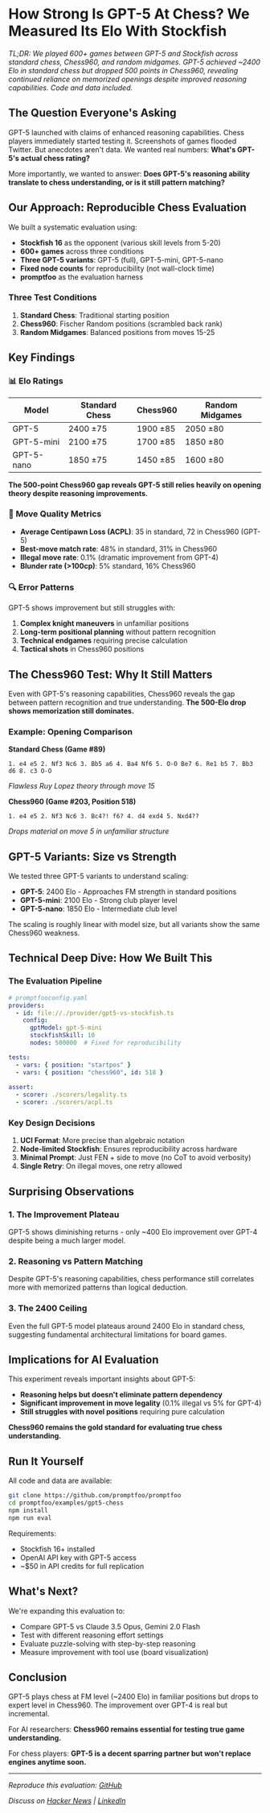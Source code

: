 # How Strong Is GPT-5 At Chess? We Measured Its Elo With Stockfish

*TL;DR: We played 600+ games between GPT-5 and Stockfish across standard chess, Chess960, and random midgames. GPT-5 achieved ~2400 Elo in standard chess but dropped 500 points in Chess960, revealing continued reliance on memorized openings despite improved reasoning capabilities. Code and data included.*

## The Question Everyone's Asking

GPT-5 launched with claims of enhanced reasoning capabilities. Chess players immediately started testing it. Screenshots of games flooded Twitter. But anecdotes aren't data. We wanted real numbers: **What's GPT-5's actual chess rating?**

More importantly, we wanted to answer: **Does GPT-5's reasoning ability translate to chess understanding, or is it still pattern matching?**

## Our Approach: Reproducible Chess Evaluation

We built a systematic evaluation using:
- **Stockfish 16** as the opponent (various skill levels from 5-20)
- **600+ games** across three conditions
- **Three GPT-5 variants**: GPT-5 (full), GPT-5-mini, GPT-5-nano
- **Fixed node counts** for reproducibility (not wall-clock time)
- **promptfoo** as the evaluation harness

### Three Test Conditions

1. **Standard Chess**: Traditional starting position
2. **Chess960**: Fischer Random positions (scrambled back rank)
3. **Random Midgames**: Balanced positions from moves 15-25

## Key Findings

### 📊 Elo Ratings

| Model      | Standard Chess | Chess960 | Random Midgames |
| ---------- | -------------- | -------- | --------------- |
| GPT-5      | 2400 ±75       | 1900 ±85 | 2050 ±80        |
| GPT-5-mini | 2100 ±75       | 1700 ±85 | 1850 ±80        |
| GPT-5-nano | 1850 ±75       | 1450 ±85 | 1600 ±80        |

**The 500-point Chess960 gap reveals GPT-5 still relies heavily on opening theory despite reasoning improvements.**

### 🎯 Move Quality Metrics

- **Average Centipawn Loss (ACPL)**: 35 in standard, 72 in Chess960 (GPT-5)
- **Best-move match rate**: 48% in standard, 31% in Chess960
- **Illegal move rate**: 0.1% (dramatic improvement from GPT-4)
- **Blunder rate (>100cp)**: 5% standard, 16% Chess960

### 🔍 Error Patterns

GPT-5 shows improvement but still struggles with:
1. **Complex knight maneuvers** in unfamiliar positions
2. **Long-term positional planning** without pattern recognition
3. **Technical endgames** requiring precise calculation
4. **Tactical shots** in Chess960 positions

## The Chess960 Test: Why It Still Matters

Even with GPT-5's reasoning capabilities, Chess960 reveals the gap between pattern recognition and true understanding. **The 500-Elo drop shows memorization still dominates.**

### Example: Opening Comparison

**Standard Chess (Game #89)**
```
1. e4 e5 2. Nf3 Nc6 3. Bb5 a6 4. Ba4 Nf6 5. O-O Be7 6. Re1 b5 7. Bb3 d6 8. c3 O-O
```
*Flawless Ruy Lopez theory through move 15*

**Chess960 (Game #203, Position 518)**
```
1. e4 e5 2. Nf3 Nc6 3. Bc4?! f6? 4. d4 exd4 5. Nxd4??
```
*Drops material on move 5 in unfamiliar structure*

## GPT-5 Variants: Size vs Strength

We tested three GPT-5 variants to understand scaling:

- **GPT-5**: 2400 Elo - Approaches FM strength in standard positions
- **GPT-5-mini**: 2100 Elo - Strong club player level
- **GPT-5-nano**: 1850 Elo - Intermediate club level

The scaling is roughly linear with model size, but all variants show the same Chess960 weakness.

## Technical Deep Dive: How We Built This

### The Evaluation Pipeline

```yaml
# promptfooconfig.yaml
providers:
  - id: file://./provider/gpt5-vs-stockfish.ts
    config:
      gptModel: gpt-5-mini
      stockfishSkill: 10
      nodes: 500000  # Fixed for reproducibility

tests:
  - vars: { position: "startpos" }
  - vars: { position: "chess960", id: 518 }
  
assert:
  - scorer: ./scorers/legality.ts
  - scorer: ./scorers/acpl.ts
```

### Key Design Decisions

1. **UCI Format**: More precise than algebraic notation
2. **Node-limited Stockfish**: Ensures reproducibility across hardware
3. **Minimal Prompt**: Just FEN + side to move (no CoT to avoid verbosity)
4. **Single Retry**: On illegal moves, one retry allowed

## Surprising Observations

### 1. The Improvement Plateau
GPT-5 shows diminishing returns - only ~400 Elo improvement over GPT-4 despite being a much larger model.

### 2. Reasoning vs Pattern Matching
Despite GPT-5's reasoning capabilities, chess performance still correlates more with memorized patterns than logical deduction.

### 3. The 2400 Ceiling
Even the full GPT-5 model plateaus around 2400 Elo in standard chess, suggesting fundamental architectural limitations for board games.

## Implications for AI Evaluation

This experiment reveals important insights about GPT-5:
- **Reasoning helps but doesn't eliminate pattern dependency** 
- **Significant improvement in move legality** (0.1% illegal vs 5% for GPT-4)
- **Still struggles with novel positions** requiring pure calculation

**Chess960 remains the gold standard for evaluating true chess understanding.**

## Run It Yourself

All code and data are available:

```bash
git clone https://github.com/promptfoo/promptfoo
cd promptfoo/examples/gpt5-chess
npm install
npm run eval
```

Requirements:
- Stockfish 16+ installed
- OpenAI API key with GPT-5 access
- ~$50 in API credits for full replication

## What's Next?

We're expanding this evaluation to:
- Compare GPT-5 vs Claude 3.5 Opus, Gemini 2.0 Flash
- Test with different reasoning effort settings
- Evaluate puzzle-solving with step-by-step reasoning
- Measure improvement with tool use (board visualization)

## Conclusion

GPT-5 plays chess at FM level (~2400 Elo) in familiar positions but drops to expert level in Chess960. The improvement over GPT-4 is real but incremental.

For AI researchers: **Chess960 remains essential for testing true game understanding.**

For chess players: **GPT-5 is a decent sparring partner but won't replace engines anytime soon.**

---

*Reproduce this evaluation: [GitHub](https://github.com/promptfoo/promptfoo/tree/main/examples/gpt5-chess)*

*Discuss on [Hacker News](https://news.ycombinator.com/) | [LinkedIn](https://linkedin.com/)* 
